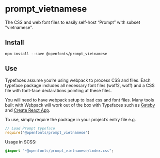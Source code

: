 
# prompt_vietnamese

The CSS and web font files to easily self-host “Prompt” with subset "vietnamese".

## Install

`npm install --save @openfonts/prompt_vietnamese`

## Use

Typefaces assume you’re using webpack to process CSS and files. Each typeface
package includes all necessary font files (woff2, woff) and a CSS file with
font-face declarations pointing at these files.

You will need to have webpack setup to load css and font files. Many tools built
with Webpack will work out of the box with Typefaces such as [Gatsby](https://github.com/gatsbyjs/gatsby)
and [Create React App](https://github.com/facebookincubator/create-react-app).

To use, simply require the package in your project’s entry file e.g.

```javascript
// Load Prompt typeface
require('@openfonts/prompt_vietnamese')
```

Usage in SCSS:
```scss
@import "~@openfonts/prompt_vietnamese/index.css";
```
